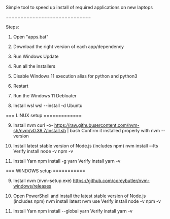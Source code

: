 Simple tool to speed up install of required applications on new laptops

=============================


Steps:

1. Open "apps.bat"
2. Download the right version of each app/dependency
3. Run Windows Update
4. Run all the installers
5. Disable Windows 11 execution alias for python and python3
6. Restart
7. Run the Windows 11 Debloater

8. Install wsl
    wsl --install -d Ubuntu


=== LINUX setup =============

9. Install nvm
    curl -o- https://raw.githubusercontent.com/nvm-sh/nvm/v0.39.7/install.sh | bash
 Confirm it installed properly with
    nvm --version

10. Install latest stable version of Node.js (includes npm)
    nvm install --lts
 Verify install
    node -v
    npm -v

11. Install Yarn
    npm install -g yarn
 Verify install
    yarn -v


=== WINDOWS setup ===========

9. Install nvm (nvm-setup.exe)
    https://github.com/coreybutler/nvm-windows/releases

10. Open PowerShell and install the latest stable version of Node.js (includes npm)
    nvm install latest
    nvm use <version>
 Verify install
    node -v
    npm -v

11. Install Yarn
    npm install --global yarn
 Verify install
    yarn -v
